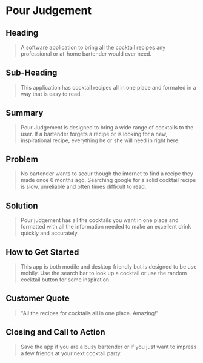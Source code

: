 # Pour Judgement #

<!--
> This material was originally posted [here](http://www.quora.com/What-is-Amazons-approach-to-product-development-and-product-management). It is reproduced here for posterities sake.

There is an approach called "working backwards" that is widely used at Amazon. They work backwards from the customer, rather than starting with an idea for a product and trying to bolt customers onto it. While working backwards can be applied to any specific product decision, using this approach is especially important when developing new products or features.

For new initiatives a product manager typically starts by writing an internal press release announcing the finished product. The target audience for the press release is the new/updated product's customers, which can be retail customers or internal users of a tool or technology. Internal press releases are centered around the customer problem, how current solutions (internal or external) fail, and how the new product will blow away existing solutions.

If the benefits listed don't sound very interesting or exciting to customers, then perhaps they're not (and shouldn't be built). Instead, the product manager should keep iterating on the press release until they've come up with benefits that actually sound like benefits. Iterating on a press release is a lot less expensive than iterating on the product itself (and quicker!).

If the press release is more than a page and a half, it is probably too long. Keep it simple. 3-4 sentences for most paragraphs. Cut out the fat. Don't make it into a spec. You can accompany the press release with a FAQ that answers all of the other business or execution questions so the press release can stay focused on what the customer gets. My rule of thumb is that if the press release is hard to write, then the product is probably going to suck. Keep working at it until the outline for each paragraph flows.

Oh, and I also like to write press-releases in what I call "Oprah-speak" for mainstream consumer products. Imagine you're sitting on Oprah's couch and have just explained the product to her, and then you listen as she explains it to her audience. That's "Oprah-speak", not "Geek-speak".

Once the project moves into development, the press release can be used as a touchstone; a guiding light. The product team can ask themselves, "Are we building what is in the press release?" If they find they're spending time building things that aren't in the press release (overbuilding), they need to ask themselves why. This keeps product development focused on achieving the customer benefits and not building extraneous stuff that takes longer to build, takes resources to maintain, and doesn't provide real customer benefit (at least not enough to warrant inclusion in the press release).
 -->

## Heading ##
  > A software application to bring all the cocktail recipes any professional or at-home bartender would ever need.

## Sub-Heading ##
  > This application has cocktail recipes all in one place and formated in a way that is easy to read.

## Summary ##
  > Pour Judgement is designed to bring a wide range of cocktails to the user. If a bartender forgets a recipe or is looking for a new, inspirational recipe, everything he or she will need in right here.

## Problem ##
  > No bartender wants to scour though the internet to find a recipe they made once 6 months ago. Searching google for a solid cocktail recipe is slow, unreliable and often times difficult to read.

## Solution ##
  > Pour judgement has all the cocktails you want in one place and formatted with all the information needed to make an excellent drink quickly and accurately.

## How to Get Started ##
  > This app is both modile and desktop friendly but is designed to be use mobily. Use the search bar to look up a cocktail or use the random cocktail button for some inspiration.

## Customer Quote ##
  > "All the recipes for cocktails all in one place. Amazing!"

## Closing and Call to Action ##
  > Save the app if you are a busy bartender or if you just want to impress a few friends at your next cocktail party.
